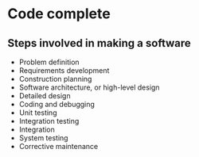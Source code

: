 # Code complete

## Steps involved in making a software

* Problem definition 
* Requirements development 
* Construction planning 
* Software architecture, or high-level design 
* Detailed design 
* Coding and debugging 
* Unit testing 
* Integration testing 
* Integration 
* System testing 
* Corrective maintenance 

